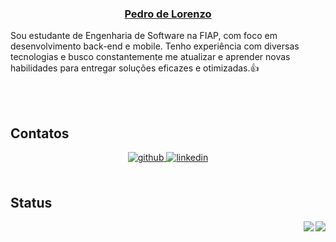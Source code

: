 
### <ins><div align="center">Pedro de Lorenzo

Sou estudante de Engenharia de Software na FIAP, com foco em desenvolvimento back-end e mobile. Tenho experiência com diversas tecnologias e busco constantemente me atualizar e aprender novas habilidades para entregar soluções eficazes e otimizadas.👍</div></ins>  
  

<br/>  
 
<br/>  


## Contatos 
<div align="center">
<a href="https://github.com/PedroLorenzop" target="_blank">
<img src=https://img.shields.io/badge/github-%2324292e.svg?&style=for-the-badge&logo=github&logoColor=white alt=github style="margin-bottom: 5px;" />
</a>
<a href="https://linkedin.com/in/pedro-de-lorenzo" target="_blank">
<img src=https://img.shields.io/badge/linkedin-%231E77B5.svg?&style=for-the-badge&logo=linkedin&logoColor=white alt=linkedin style="margin-bottom: 5px;" />
</a>  
</div>  
  

<br/>  


## Status
<div align="right"><img src="https://github-readme-stats.vercel.app/api/top-langs/?username=PedroLorenzop&hide_border=true&layout=compact" align="right" /></div>  

<div align="right"><img src="https://github-readme-stats.vercel.app/api?username=PedroLorenzop&show_icons=true&count_private=true&hide_border=true" align="right" /></div>  

 
  


